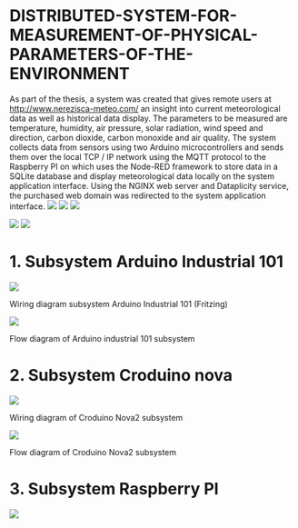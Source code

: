 # DISTRIBUTED-SYSTEM-FOR-MEASUREMENT-OF-PHYSICAL-PARAMETERS-OF-THE-ENVIRONMENT

As part of the thesis, a system was created that gives remote users at http://www.nerezisca-meteo.com/ an insight into
current meteorological data as well as historical data display. The parameters to be measured are temperature, humidity, air
pressure, solar radiation, wind speed and direction, carbon dioxide, carbon monoxide and air quality. The system collects
data from sensors using two Arduino microcontrollers and sends them over the local TCP / IP network using the MQTT
protocol to the Raspberry PI on which uses the Node-RED framework to store data in a SQLite database and display
meteorological data locally on the system application interface. Using the NGINX web server and Dataplicity service, the
purchased web domain was redirected to the system application interface.
![](Images/Meteopostaja%20kompl%20prikaz.png)
![](Images/WhatsApp%20Image%202020-09-21%20at%2015.54.07%20(1).jpeg)
![](Images/WhatsApp%20Image%202020-09-21%20at%2015.54.08%20(1).jpeg)

![](Images/trenutna%20mjerenja.png)
![](Images/podaci%20iz%20prošlosti.png)

# 1.  Subsystem Arduino Industrial 101



![](Images/fritzing%20ind.png)

Wiring diagram subsystem Arduino Industrial 101 (Fritzing)

![](Images/blok%20ind.png)

Flow diagram of  Arduino industrial 101 subsystem

# 2.  Subsystem Croduino nova

![](Images/frizing%20nova.png)

Wiring diagram of Croduino Nova2 subsystem

![](Images/blok%20nova.png)

Flow diagram of Croduino Nova2 subsystem

# 3.  Subsystem Raspberry PI

![](Images/blok%20rasp.png)

